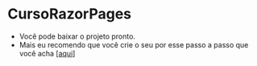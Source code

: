 
# CursoRazorPages

* Você pode baixar o projeto pronto.
* Mais eu recomendo que você crie o seu por esse passo a passo que você acha [[aqui](https://github.com/Shadow7101/CursoRazorPages/wiki)]
